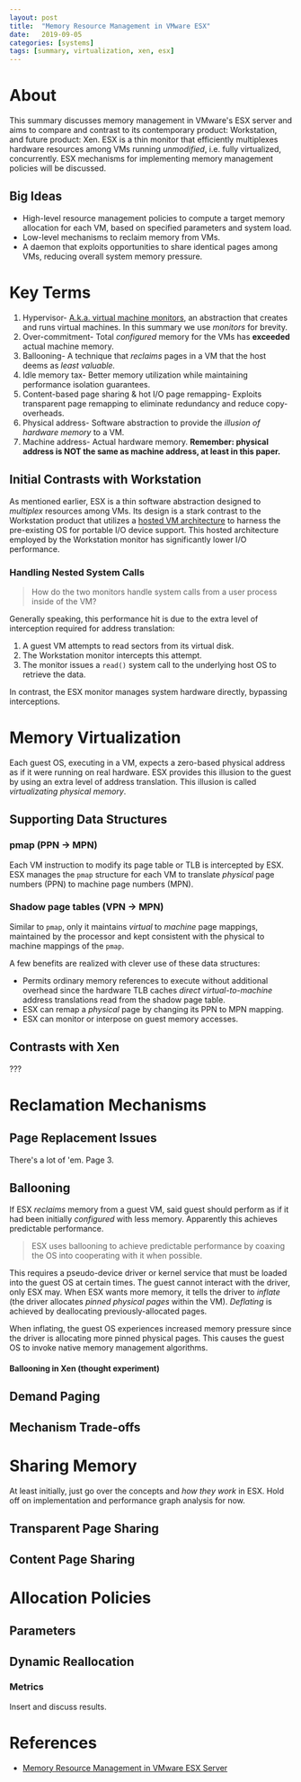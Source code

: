 ```yaml
---
layout: post
title:  "Memory Resource Management in VMware ESX"
date:   2019-09-05 
categories: [systems]
tags: [summary, virtualization, xen, esx]
---
```

# About
This summary discusses memory management in VMware's ESX server and aims to compare and contrast to its contemporary product: Workstation, and future product: Xen. ESX is a thin monitor that efficiently multiplexes hardware resources among VMs running _unmodified_, i.e. fully virtualized, concurrently. ESX mechanisms for implementing memory management policies will be discussed. 

## Big Ideas
* High-level resource management policies to compute a target memory allocation for each VM, based on specified parameters and system load.
* Low-level mechanisms to reclaim memory from VMs.
* A daemon that exploits opportunities to share identical pages among VMs, reducing overall system memory pressure.

# Key Terms
1. Hypervisor- [A.k.a. virtual machine monitors](https://en.wikipedia.org/wiki/Hypervisor), an abstraction that creates and runs virtual machines. In this summary we use _monitors_ for brevity.
2. Over-commitment- Total _configured_ memory for the VMs has __exceeded__ actual machine memory.
3. Ballooning- A technique that _reclaims_ pages in a VM that the host deems as _least valuable._
4. Idle memory tax- Better memory utilization while maintaining performance isolation guarantees.
5. Content-based page sharing & hot I/O page remapping- Exploits transparent page remapping to eliminate redundancy and reduce copy-overheads.
6. Physical address- Software abstraction to provide the _illusion of hardware memory_ to a VM.
7. Machine address- Actual hardware memory. __Remember: physical address is NOT the same as machine address, at least in this paper.__

## Initial Contrasts with Workstation
As mentioned earlier, ESX is a thin software abstraction designed to _multiplex_ resources among VMs. Its design is a stark contrast to the Workstation product that utilizes a [hosted VM architecture]() to harness the pre-existing OS for portable I/O device support. This hosted architecture employed by the Workstation monitor has significantly lower I/O performance. 

### Handling Nested System Calls
> How do the two monitors handle system calls from a user process inside of the VM?

Generally speaking, this performance hit is due to the extra level of interception required for address translation:

1. A guest VM attempts to read sectors from its virtual disk.
2. The Workstation monitor intercepts this attempt.
3. The monitor issues a `read()` system call to the underlying host OS to retrieve the data.

In contrast, the ESX monitor manages system hardware directly, bypassing interceptions.

# Memory Virtualization
Each guest OS, executing in a VM, expects a zero-based physical address as if it were running on real hardware. ESX provides this illusion to the guest by using an extra level of address translation. This illusion is called _virtualizating physical memory_. 

## Supporting Data Structures
### pmap (PPN -> MPN)
Each VM instruction to modify its page table or TLB is intercepted by ESX. ESX manages the `pmap` structure for each VM to translate _physical_ page numbers (PPN) to machine page numbers (MPN). 

### Shadow page tables (VPN -> MPN)
Similar to `pmap`, only it maintains _virtual_ to _machine_ page mappings, maintained by the processor and kept consistent with the physical to machine mappings of the `pmap`. 

A few benefits are realized with clever use of these data structures:
* Permits ordinary memory references to execute without additional overhead since the hardware TLB caches _direct virtual-to-machine_ address translations read from the shadow page table.
* ESX can remap a _physical_ page by changing its PPN to MPN mapping. 
* ESX can monitor or interpose on guest memory accesses.

## Contrasts with Xen
???

# Reclamation Mechanisms
## Page Replacement Issues
There's a lot of 'em. Page 3.

## Ballooning
If ESX _reclaims_ memory from a guest VM, said guest should perform as if it had been initially _configured_ with less memory. Apparently this achieves predictable performance. 

> ESX uses ballooning to achieve predictable performance by coaxing the OS into cooperating with it when possible.

This requires a pseudo-device driver or kernel service that must be loaded into the guest OS at certain times. The guest cannot interact with the driver, only ESX may. When ESX wants more memory, it tells the driver to _inflate_ (the driver allocates _pinned physical pages_ within the VM). _Deflating_ is achieved by deallocating previously-allocated pages. 

When inflating, the guest OS experiences increased memory pressure since the driver is allocating more pinned physical pages. This causes the guest OS to invoke native memory management algorithms.

#### Ballooning in Xen (thought experiment)
## Demand Paging
## Mechanism Trade-offs

# Sharing Memory
At least initially, just go over the concepts and _how they work_ in ESX. Hold off on implementation and performance graph analysis for now.

## Transparent Page Sharing
## Content Page Sharing

# Allocation Policies
## Parameters
## Dynamic Reallocation
### Metrics
Insert and discuss results.

# References
* [Memory Resource Management in VMware ESX Server](http://www.waldspurger.org/carl/papers/esx-mem-osdi02.pdf)